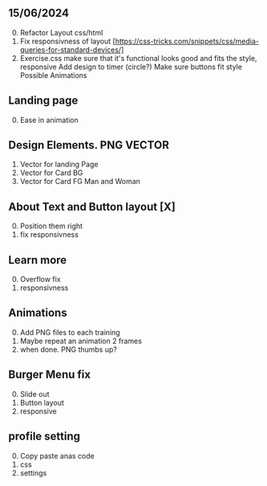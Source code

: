 ## 15/06/2024

0. Refactor Layout css/html
1. Fix responsivness of layout [https://css-tricks.com/snippets/css/media-queries-for-standard-devices/]
2. Exercise.css make sure that it's functional looks good and fits the style, responsive
Add design to timer (circle?)
Make sure buttons fit style
Possible Animations


## Landing page
0. Ease in animation

## Design Elements. PNG VECTOR
1. Vector for landing Page
2. Vector for Card BG 
3. Vector for Card FG
Man and Woman

## About Text and Button layout [X]
0. Position them right
1. fix responsivness


## Learn more
0. Overflow fix
1. responsivness


## Animations
0. Add PNG files to each training
1. Maybe repeat an animation 2 frames
2. when done. PNG thumbs up?

## Burger Menu fix
0. Slide out
1. Button layout
2. responsive

## profile setting
0. Copy paste anas code
1. css 
2. settings